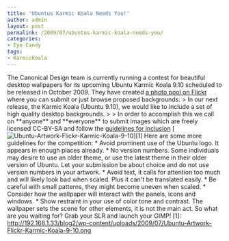 ```yaml
---
title: 'Ubuntus Karmic Koala Needs You!'
author: admin
layout: post
permalink: /2009/07/ubuntus-karmic-koala-needs-you/
categories:
- Eye Candy
tags:
- KarmicKoala
---
```

The Canonical Design team is currently running a contest for beautiful desktop wallpapers for its upcoming Ubuntu Karmic Koala 9.10 scheduled to be released in October 2009\. They have created [a photo pool on Flickr](http://www.flickr.com/groups/ubuntu-artwork/) where you can submit or just browse proposed backgrounds:
\> In our next release, the Karmic Koala (Ubuntu 9.10), we would like to include a set of high quality desktop backgrounds.
\> 
\> In order to accomplish this we call on \*\*anyone\*\* and \*\*everyone\*\* to submit images which are freely licensed CC-BY-SA and follow the [guidelines for inclusion](http://wiki.ubuntu.com/Artwork/Documentation/Backgrounds)
\[![Ubuntu-Artwork-Flickr-Karmic-Koala-9-10](http://192.168.1.33/blog2/wp-content/uploads/2009/07/Ubuntu-Artwork-Flickr-Karmic-Koala-9-10.png)\]\[1\]
Here are some more guidelines for the competition:
\* Avoid prominent use of the Ubuntu logo. It appears in enough places already.
\* No version numbers. Some individuals may desire to use an older theme, or use the latest theme in their older version of Ubuntu. Let your submission be about choice and do not use version numbers in your artwork.
\* Avoid text, it calls for attention too much and will likely look bad when scaled. Plus it can't be translated easily.
\* Be careful with small patterns, they might become uneven when scaled.
\* Consider how the wallpaper will interact with the panels, icons and windows.
\* Show restraint in your use of color tone and contrast. The wallpaper sets the scene for other elements, it is not the main act.
So what are you waiting for? Grab your SLR and launch your GIMP!
\[1\]: http://192.168.1.33/blog2/wp-content/uploads/2009/07/Ubuntu-Artwork-Flickr-Karmic-Koala-9-10.png
